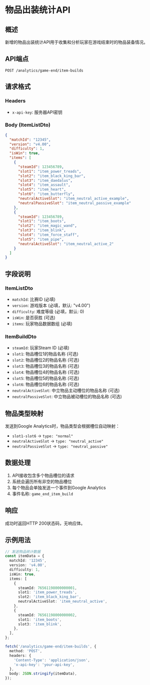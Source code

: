 # 物品出装统计API

## 概述

新增的物品出装统计API用于收集和分析玩家在游戏结束时的物品装备情况。

## API端点

```
POST /analytics/game-end/item-builds
```

## 请求格式

### Headers

- `x-api-key`: 服务器API密钥

### Body (ItemListDto)

```json
{
  "matchId": "12345",
  "version": "v4.00",
  "difficulty": 1,
  "isWin": true,
  "items": [
    {
      "steamId": 123456789,
      "slot1": "item_power_treads",
      "slot2": "item_black_king_bar",
      "slot3": "item_daedalus",
      "slot4": "item_assault",
      "slot5": "item_heart",
      "slot6": "item_butterfly",
      "neutralActiveSlot": "item_neutral_active_example",
      "neutralPassiveSlot": "item_neutral_passive_example"
    },
    {
      "steamId": 123456789,
      "slot1": "item_boots",
      "slot2": "item_magic_wand",
      "slot3": "item_blink",
      "slot4": "item_force_staff",
      "slot5": "item_pipe",
      "neutralActiveSlot": "item_neutral_active_2"
    }
  ]
}
```

## 字段说明

### ItemListDto

- `matchId`: 比赛ID (必填)
- `version`: 游戏版本 (必填，默认: "v4.00")
- `difficulty`: 难度等级 (必填，默认: 0)
- `isWin`: 是否获胜 (可选)
- `items`: 玩家物品数据数组 (必填)

### ItemBuildDto

- `steamId`: 玩家Steam ID (必填)
- `slot1`: 物品槽位1的物品名称 (可选)
- `slot2`: 物品槽位2的物品名称 (可选)
- `slot3`: 物品槽位3的物品名称 (可选)
- `slot4`: 物品槽位4的物品名称 (可选)
- `slot5`: 物品槽位5的物品名称 (可选)
- `slot6`: 物品槽位6的物品名称 (可选)
- `neutralActiveSlot`: 中立物品主动槽位的物品名称 (可选)
- `neutralPassiveSlot`: 中立物品被动槽位的物品名称 (可选)

## 物品类型映射

发送到Google Analytics时，物品类型会根据槽位自动映射：

- `slot1-slot6` → `type: "normal"`
- `neutralActiveSlot` → `type: "neutral_active"`
- `neutralPassiveSlot` → `type: "neutral_passive"`

## 数据处理

1. API接收包含多个物品槽位的请求
2. 系统会遍历所有非空的物品槽位
3. 每个物品会单独发送一个事件到Google Analytics
4. 事件名称: `game_end_item_build`

## 响应

成功时返回HTTP 200状态码，无响应体。

## 示例用法

```typescript
// 发送物品统计数据
const itemData = {
  matchId: '12345',
  version: 'v4.00',
  difficulty: 1,
  isWin: true,
  items: [
    {
      steamId: 76561198000000001,
      slot1: 'item_power_treads',
      slot2: 'item_black_king_bar',
      neutralActiveSlot: 'item_neutral_active',
    },
    {
      steamId: 76561198000000002,
      slot1: 'item_boots',
      slot3: 'item_blink',
    },
  ],
};

fetch('/analytics/game-end/item-builds', {
  method: 'POST',
  headers: {
    'Content-Type': 'application/json',
    'x-api-key': 'your-api-key',
  },
  body: JSON.stringify(itemData),
});
```
